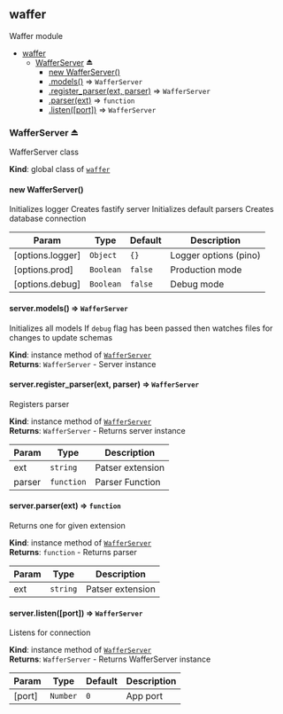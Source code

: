 

<a id="module_waffer"></a>
## waffer
Waffer module


* [waffer](#module_waffer)
    * [WafferServer](#exp_module_waffer--WafferServer) ⏏
        * [new WafferServer()](#new_module_waffer--WafferServer_new)
        * [.models()](#module_waffer--WafferServer+models) ⇒ <code>WafferServer</code>
        * [.register_parser(ext, parser)](#module_waffer--WafferServer+register_parser) ⇒ <code>WafferServer</code>
        * [.parser(ext)](#module_waffer--WafferServer+parser) ⇒ <code>function</code>
        * [.listen([port])](#module_waffer--WafferServer+listen) ⇒ <code>WafferServer</code>


<a id="exp_module_waffer--WafferServer"></a>
### WafferServer ⏏
WafferServer class

**Kind**: global class of [<code>waffer</code>](#module_waffer)  

<a id="new_module_waffer--WafferServer_new"></a>
#### new WafferServer()
Initializes logger
Creates fastify server
Initializes default parsers
Creates database connection


| Param | Type | Default | Description |
| --- | --- | --- | --- |
| [options.logger] | <code>Object</code> | <code>{}</code> | Logger options (pino) |
| [options.prod] | <code>Boolean</code> | <code>false</code> | Production mode |
| [options.debug] | <code>Boolean</code> | <code>false</code> | Debug mode |


<a id="module_waffer--WafferServer+models"></a>
#### server.models() ⇒ <code>WafferServer</code>
Initializes all models
If `debug` flag has been passed then watches files for changes to update schemas

**Kind**: instance method of [<code>WafferServer</code>](#exp_module_waffer--WafferServer)  
**Returns**: <code>WafferServer</code> - Server instance  

<a id="module_waffer--WafferServer+register_parser"></a>
#### server.register_parser(ext, parser) ⇒ <code>WafferServer</code>
Registers parser

**Kind**: instance method of [<code>WafferServer</code>](#exp_module_waffer--WafferServer)  
**Returns**: <code>WafferServer</code> - Returns server instance  

| Param | Type | Description |
| --- | --- | --- |
| ext | <code>string</code> | Patser extension |
| parser | <code>function</code> | Parser Function |


<a id="module_waffer--WafferServer+parser"></a>
#### server.parser(ext) ⇒ <code>function</code>
Returns one for given extension

**Kind**: instance method of [<code>WafferServer</code>](#exp_module_waffer--WafferServer)  
**Returns**: <code>function</code> - Returns parser  

| Param | Type | Description |
| --- | --- | --- |
| ext | <code>string</code> | Patser extension |


<a id="module_waffer--WafferServer+listen"></a>
#### server.listen([port]) ⇒ <code>WafferServer</code>
Listens for connection

**Kind**: instance method of [<code>WafferServer</code>](#exp_module_waffer--WafferServer)  
**Returns**: <code>WafferServer</code> - Returns WafferServer instance  

| Param | Type | Default | Description |
| --- | --- | --- | --- |
| [port] | <code>Number</code> | <code>0</code> | App port |


